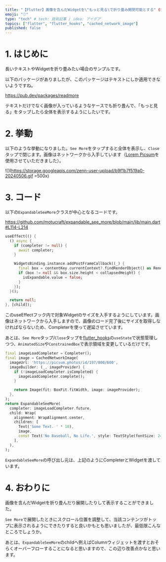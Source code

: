 ```yaml
---
title: "【Flutter】画像を含んだWidgetを\"もっと見る\で折り畳み開閉可能とする" (See More/Read More)"
emoji: "⚾"
type: "tech" # tech: 技術記事 / idea: アイデア
topics: ["flutter", "flutter_hooks", "cached_network_image"]
published: false
---
```


# 1. はじめに

長いテキストやWidgetを折り畳みたい場合のサンプルです。

以下のパッケージがありましたが、このパッケージはテキストにしか適用できないようですね。

https://pub.dev/packages/readmore

テキストだけでなく画像が入っているようなケースでも折り畳んで、「もっと見る」をタップしたら全体を表示するようにしたいです。

# 2. 挙動

以下のような挙動になりました。`See More`をタップすると全体を表示し、`Close`タップで閉じます。画像はネットワークから入手しています（[Lorem Picsum](https://picsum.photos/)を使用させていただきました）。

![](https://storage.googleapis.com/zenn-user-upload/b9f1b7f519a0-20240506.gif =500x)

# 3. コード

以下の`ExpandableSeeMore`クラスが中心となるコードです。

https://github.com/motucraft/expandable_see_more/blob/main/lib/main.dart#L114-L214

```dart
useEffect(() {
  () async {
    if (completer != null) {
      await completer;
    }

    WidgetsBinding.instance.addPostFrameCallback((_) {
      final box = contentKey.currentContext?.findRenderObject() as RenderBox?;
      if (box != null && box.size.height < collapsedHeight) {
        isExpandable.value = false;
      }
    });
  }();

  return null;
}, [child]);
```

このuseEffectフック内で対象Widgetのサイズを入手するようにしています。画像はネットワークから入手しますので、画像のロード完了後にサイズを取得しなければならないため、Completerを使って遅延させています。

あとは、`See More`タップ/`Close`タップを[flutter_hooks](https://pub.dev/packages/flutter_hooks)の`useState`で状態管理しつつ、`AnimatedSize`や`ConstrainedBox`で表示領域を変更しているだけです。

```dart
final imageLoadCompleter = Completer();
final image = CachedNetworkImage(
  imageUrl: 'https://picsum.photos/id/197/800/600',
  imageBuilder: (_, imageProvider) {
    if (!imageLoadCompleter.isCompleted) {
      imageLoadCompleter.complete();
    }

    return Image(fit: BoxFit.fitWidth, image: imageProvider);
  },
);
return ExpandableSeeMore(
  completer: imageLoadCompleter.future,
  child: Wrap(
    alignment: WrapAlignment.center,
    children: [
      Text('Some Text. ' * 10),
      image,
      const Text('No Baseball, No Life.', style: TextStyle(fontSize: 24)),
    ],
  ),
);
```

`ExpandableSeeMore`の呼び出し元は、上記のようにCompleterとWidgetを渡しています。

# 4. おわりに

画像を含んだWidgetを折り畳んだり展開したりして表示することができました。

`See More`で展開したときにスクロール位置を調整して、当該コンテンツがトップに表示されるようにできたりすると良いかもとも思いましたが、最低限こんなところでしょうか。

あとは、`ExpandableSeeMore`のchildへ例えばColumnウィジェットを渡すとおそらくオーバーフローすることになると思いますので、この辺り改善点かなと思います。
